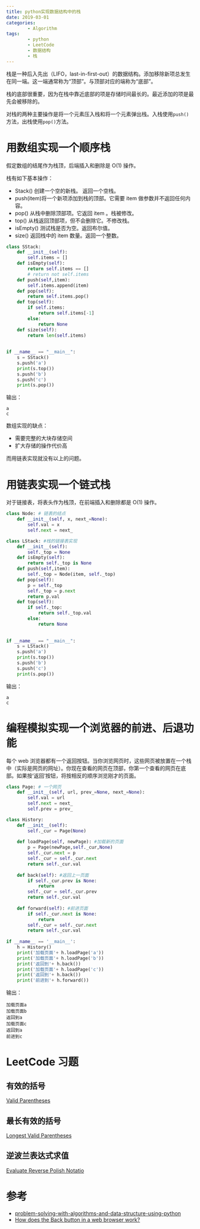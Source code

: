 ```yaml
---
title: python实现数据结构中的栈
date: 2019-03-01
categories: 
		- Algorithm
tags:  
        - python
        - LeetCode
        - 数据结构
        - 栈
---
```

栈是一种后入先出（LIFO，last-in-first-out）的数据结构。添加移除新项总发生在同一端。这一端通常称为“顶部”。与顶部对应的端称为“底部”。

栈的底部很重要，因为在栈中靠近底部的项是存储时间最长的。最近添加的项是最先会被移除的。

对栈的两种主要操作是将一个元素压入栈和将一个元素弹出栈。入栈使用`push()`方法，出栈使用`pop()`方法。


# 用数组实现一个顺序栈

假定数组的结尾作为栈顶，后端插入和删除是 O(1) 操作。

栈有如下基本操作：
- Stack() 创建一个空的新栈。 返回一个空栈。
- push(item)将一个新项添加到栈的顶部。它需要 item 做参数并不返回任何内容。
- pop() 从栈中删除顶部项。它返回 item 。栈被修改。
- top() 从栈返回顶部项，但不会删除它。不修改栈。
- isEmpty() 测试栈是否为空。返回布尔值。
- size() 返回栈中的 item 数量。返回一个整数。


```python
class SStack:
    def __init__(self):
        self.items = []
    def isEmpty(self):
        return self.items == []
        # return not self.items
    def push(self,item):
        self.items.append(item)
    def pop(self):
        return self.items.pop()
    def top(self):
        if self.items:
            return self.items[-1]
        else:
            return None
    def size(self):
        return len(self.items)
    
    
if __name__ == "__main__":
    s = SStack()
    s.push('a')
    print(s.top())
    s.push('b')
    s.push('c')
    print(s.pop())
```
输出：
```
a
c
```
数组实现的缺点：
- 需要完整的大块存储空间
- 扩大存储的操作代价高

而用链表实现就没有以上的问题。
# 用链表实现一个链式栈
对于链接表，将表头作为栈顶，在前端插入和删除都是 O(1) 操作。
```python
class Node: # 链表的结点
    def __init__(self, x, next_=None):
        self.val = x
        self.next = next_

class LStack: #栈的链接表实现
    def __init__(self):
        self._top = None
    def isEmpty(self):
        return self._top is None
    def push(self,item):
        self._top = Node(item, self._top)
    def pop(self):
        p = self._top
        self._top = p.next
        return p.val
    def top(self):
        if self._top:
            return self._top.val
        else:
            return None
    
    
if __name__ == "__main__":
    s = LStack()
    s.push('a')
    print(s.top())
    s.push('b')
    s.push('c')
    print(s.pop())
```
输出：
```
a
c
```
# 编程模拟实现一个浏览器的前进、后退功能
每个 web 浏览器都有一个返回按钮。当你浏览网页时，这些网页被放置在一个栈中（实际是网页的网址）。你现在查看的网页在顶部，你第一个查看的网页在底部。如果按‘返回’按钮，将按相反的顺序浏览刚才的页面。
```python
class Page: # 一个网页
    def __init__(self, url, prev_=None, next_=None):
        self.val = url
        self.next = next_
        self.prev = prev_

class History: 
    def __init__(self): 
        self._cur = Page(None)
    
    def loadPage(self, newPage): #加载新的页面
        p = Page(newPage,self._cur,None)
        self._cur.next = p
        self._cur = self._cur.next
        return self._cur.val
        
    def back(self): #返回上一页面
        if self._cur.prev is None:
            return
        self._cur = self._cur.prev
        return self._cur.val
    
    def forward(self): #前进页面
        if self._cur.next is None:
            return
        self._cur = self._cur.next
        return self._cur.val
    
if __name__ == '__main__':
    h = History()
    print('加载页面'+ h.loadPage('a')) 
    print('加载页面'+ h.loadPage('b'))
    print('返回到'+ h.back())       
    print('加载页面'+ h.loadPage('c')) 
    print('返回到'+ h.back())
    print('前进到'+ h.forward())    
```
输出：
```
加载页面a
加载页面b
返回到a
加载页面c
返回到a
前进到c
```
# LeetCode 习题

## 有效的括号
[Valid Parentheses](https://leetcode-cn.com/problems/valid-parentheses/)

## 最长有效的括号
[Longest Valid Parentheses](https://leetcode-cn.com/problems/longest-valid-parentheses/)

## 逆波兰表达式求值
[Evaluate Reverse Polish Notatio](https://leetcode-cn.com/problems/evaluate-reverse-polish-notation/)

# 参考
- [problem-solving-with-algorithms-and-data-structure-using-python](https://facert.gitbooks.io/python-data-structure-cn/content/)
- [How does the Back button in a web browser work?
](https://stackoverflow.com/questions/1313788/how-does-the-back-button-in-a-web-browser-work)